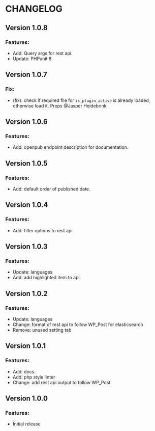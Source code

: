 # CHANGELOG

## Version 1.0.8
### Features:
* Add: Query args for rest api.
* Update: PHPunit 8.

## Version 1.0.7
### Fix:
* (fix): check if required file for ```is_plugin_active``` is already loaded, otherwise load it. Props @Jasper Heidebrink

## Version 1.0.6
### Features:
* Add: openpub endpoint description for documentation.

## Version 1.0.5
### Features:
* Add: default order of published date.

## Version 1.0.4
### Features:
* Add: filter options to rest api.

## Version 1.0.3
### Features:
* Update: languages
* Add: add highlighted item to api.

## Version 1.0.2
### Features:
* Update: languages
* Change: format of rest api to follow WP_Post for elasticsearch
* Remove: unused setting tab

## Version 1.0.1
### Features:
* Add: docs.
* Add: php style linter
* Change: add rest api output to follow WP_Post

## Version 1.0.0
### Features:
* Initial release
